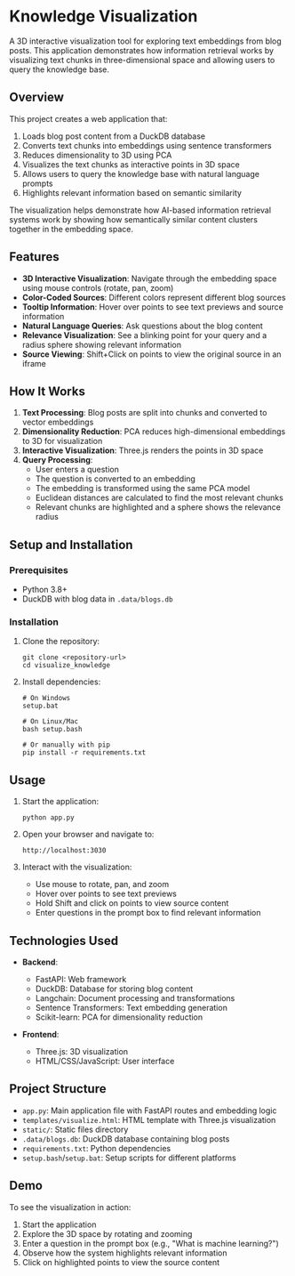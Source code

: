 # Knowledge Visualization

A 3D interactive visualization tool for exploring text embeddings from blog posts. This application demonstrates how information retrieval works by visualizing text chunks in three-dimensional space and allowing users to query the knowledge base.

## Overview

This project creates a web application that:

1. Loads blog post content from a DuckDB database
2. Converts text chunks into embeddings using sentence transformers
3. Reduces dimensionality to 3D using PCA
4. Visualizes the text chunks as interactive points in 3D space
5. Allows users to query the knowledge base with natural language prompts
6. Highlights relevant information based on semantic similarity

The visualization helps demonstrate how AI-based information retrieval systems work by showing how semantically similar content clusters together in the embedding space.

## Features

- **3D Interactive Visualization**: Navigate through the embedding space using mouse controls (rotate, pan, zoom)
- **Color-Coded Sources**: Different colors represent different blog sources
- **Tooltip Information**: Hover over points to see text previews and source information
- **Natural Language Queries**: Ask questions about the blog content
- **Relevance Visualization**: See a blinking point for your query and a radius sphere showing relevant information
- **Source Viewing**: Shift+Click on points to view the original source in an iframe

## How It Works

1. **Text Processing**: Blog posts are split into chunks and converted to vector embeddings
2. **Dimensionality Reduction**: PCA reduces high-dimensional embeddings to 3D for visualization
3. **Interactive Visualization**: Three.js renders the points in 3D space
4. **Query Processing**: 
   - User enters a question
   - The question is converted to an embedding
   - The embedding is transformed using the same PCA model
   - Euclidean distances are calculated to find the most relevant chunks
   - Relevant chunks are highlighted and a sphere shows the relevance radius

## Setup and Installation

### Prerequisites

- Python 3.8+
- DuckDB with blog data in `.data/blogs.db`

### Installation

1. Clone the repository:
   ```
   git clone <repository-url>
   cd visualize_knowledge
   ```

2. Install dependencies:
   ```
   # On Windows
   setup.bat
   
   # On Linux/Mac
   bash setup.bash
   
   # Or manually with pip
   pip install -r requirements.txt
   ```

## Usage

1. Start the application:
   ```
   python app.py
   ```
   
2. Open your browser and navigate to:
   ```
   http://localhost:3030
   ```

3. Interact with the visualization:
   - Use mouse to rotate, pan, and zoom
   - Hover over points to see text previews
   - Hold Shift and click on points to view source content
   - Enter questions in the prompt box to find relevant information

## Technologies Used

- **Backend**:
  - FastAPI: Web framework
  - DuckDB: Database for storing blog content
  - Langchain: Document processing and transformations
  - Sentence Transformers: Text embedding generation
  - Scikit-learn: PCA for dimensionality reduction

- **Frontend**:
  - Three.js: 3D visualization
  - HTML/CSS/JavaScript: User interface

## Project Structure

- `app.py`: Main application file with FastAPI routes and embedding logic
- `templates/visualize.html`: HTML template with Three.js visualization
- `static/`: Static files directory
- `.data/blogs.db`: DuckDB database containing blog posts
- `requirements.txt`: Python dependencies
- `setup.bash`/`setup.bat`: Setup scripts for different platforms

## Demo

To see the visualization in action:

1. Start the application
2. Explore the 3D space by rotating and zooming
3. Enter a question in the prompt box (e.g., "What is machine learning?")
4. Observe how the system highlights relevant information
5. Click on highlighted points to view the source content


